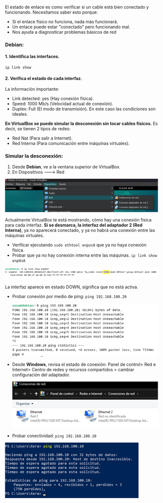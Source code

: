 El estado de enlace es como verificar si un cable está bien conectado y funcionando. Necesitamos saber esto porque:
- Si el enlace físico no funciona, nada más funcionará.
- Un enlace puede estar "conectado" pero funcionando mal.
- Nos ayuda a diagnosticar problemas básicos de red
### Debian:
#### 1. Identifica las interfaces.
``ip link show``
#### 2. Verifica el estado de cada interfaz.
La información importante:
- Link detected: yes (Hay conexión física).
- Speed: 1000 Mb/s (Velocidad actual de conexión).
- Duplex: Full (El modo de transmisión).
En este caso las condiciones son ideales.

**En VirtualBox se puede simular la desconexión sin tocar cables físicos.** Es decir, se tienen 2 tipos de redes:
- Red Nat (Para salir a Internet).
- Red Interna (Para comunicación entre máquinas virtuales).

### Simular la desconexión:
1. Desde **Debian**, ve a la ventana superior de VirtualBox.
2. En Dispositivos ---> Red

<img src="https://github.com/GandalfTercero/Laboratorio-Modelo-OSI/blob/ea25546cd64f1702919cc3ff4e38d5fb9dbd8681/Capa%201/Capturas/1.3.png"></img>

Actualmente VirtualBox te está mostrando, cómo hay una conexión física para cada interfaz. **Si se desmarca, la interfaz del adaptador 2 (Red Interna)**, ya no aparecerá conectado, y ya no habrá una conexión entre las máquinas virtuales.

- Verificar ejecutando ``sudo ethtool enpos8`` que ya no haya conexión física.
- Probar que ya no hay conexión interna entre las máquinas.
  ``ip link show enp0s8``

<img src="https://github.com/GandalfTercero/Laboratorio-Modelo-OSI/blob/ea25546cd64f1702919cc3ff4e38d5fb9dbd8681/Capa%201/Capturas/1.4.png"></img>
  
  La interfaz aparece en estado DOWN, significa que no está activa.
- Probar conexión por medio de ping:
  ``ping 192.168.100.20``

  <img src="https://github.com/GandalfTercero/Laboratorio-Modelo-OSI/blob/ea25546cd64f1702919cc3ff4e38d5fb9dbd8681/Capa%201/Capturas/1.5.png"></img>

- Desde **Windows**, revisa el estado de conexión:
     Panel de control> Red e Internet> Centro de redes y recursos compartidos > cambiar configuración del adaptador.
  
   <img src="https://github.com/GandalfTercero/Laboratorio-Modelo-OSI/blob/ea25546cd64f1702919cc3ff4e38d5fb9dbd8681/Capa%201/Capturas/1.6.png"></img> 
     
 - Probar conectividad:
   ``ping 192.168.100.10``
   
  <img src="https://github.com/GandalfTercero/Laboratorio-Modelo-OSI/blob/ea25546cd64f1702919cc3ff4e38d5fb9dbd8681/Capa%201/Capturas/1.7.png"></img> 
   
